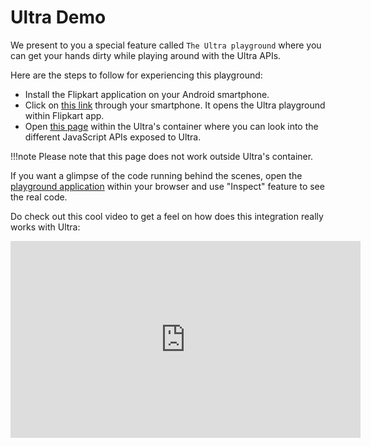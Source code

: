 # Ultra Demo 

We present to you a special feature called `The Ultra playground` where you can get your hands dirty while playing around with the Ultra APIs.

Here are the steps to follow for experiencing this playground:

* Install the Flipkart application on your Android smartphone.
* Click on [this link](https://www.flipkart.com/ultra/?clientId=playground) through your smartphone. It opens the Ultra playground within Flipkart app.
* Open [this page](https://ultra-playground.herokuapp.com/) within the Ultra's container where you can look into the different JavaScript APIs exposed to Ultra. 

!!!note
    Please note that this page does not work outside Ultra's container.

If you want a glimpse of the code running behind the scenes, open the [playground application](https://ultra-playground.herokuapp.com/) within your browser and use "Inspect" feature to see the real code.

Do check out this cool video to get a feel on how does this integration really works with Ultra:

<iframe width="560" height="315" src="https://www.youtube.com/embed/h85e9EhrZfM" frameborder="0" allow="autoplay; encrypted-media" allowfullscreen></iframe>
